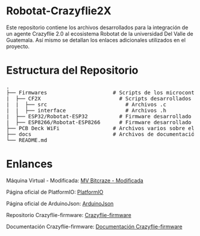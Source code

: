 # Robotat-Crazyflie2X
Este repositorio contiene los archivos desarrollados para la integración de un agente Crazyflie 2.0 al ecosistema Robotat de la universidad Del Valle de Guatemala. Así mismo se detallan los enlaces adicionales utilizados en el proyecto.

# Estructura del Repositorio
<pre>
.
├── Firmwares                     # Scripts de los microcontroladores utilizados
|  ├── CF2X                         # Scripts desarrollados para un Crazyflie 2.0
|  |  ├── src                         # Archivos .c 
|  |  ├── interface                   # Archivos .h
|  ├── ESP32/Robotat-ESP32          # Firmware desarrollado para un ESP32 en PlatformIO 
|  ├── ESP8266/Robotat-ESP8266      # Firmware desarrollado para un ESP8266 en PlatformIO
├── PCB Deck WiFi                 # Archivos varios sobre el diseño del Deck Wifi
├── docs                          # Archivos de documentación
└── README.md
</pre>

# Enlances
Máquina Virtual - Modificada:
[MV Bitcraze - Modificada](https://drive.google.com/file/d/18Oqa_0zlma20MqQFms9iviuOhDSBn1zF/view?usp=share_link)

Página oficial de PlatformIO:
[PlatformIO](https://platformio.org/)

Página oficial de ArduinoJson:
[ArduinoJson](https://arduinojson.org/)

Repositorio Crazyflie-firmware:
[Crazyflie-firmware](https://github.com/bitcraze/crazyflie-firmware)

Documentación Crazyflie-firmware:
[Documentación Crazyflie-firmware](https://www.bitcraze.io/documentation/repository/crazyflie-firmware/master/)

